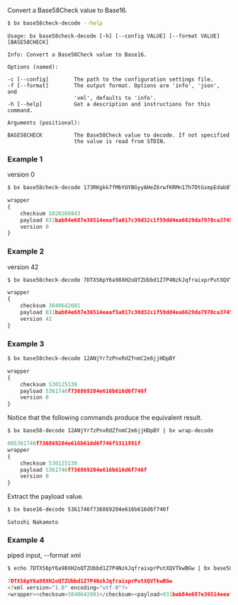 Convert a Base58Check value to Base16.
```sh
$ bx base58check-decode --help
```
```
Usage: bx base58check-decode [-h] [--config VALUE] [--format VALUE]
[BASE58CHECK]

Info: Convert a Base58Check value to Base16.

Options (named):

-c [--config]        The path to the configuration settings file.
-f [--format]        The output format. Options are 'info', 'json', and  
                     'xml', defaults to 'info'.                          
-h [--help]          Get a description and instructions for this command.

Arguments (positional):

BASE58CHECK          The Base58Check value to decode. If not specified
                     the value is read from STDIN.
```
### Example 1
version 0
```sh
$ bx base58check-decode 173RKgkk7fMbYUYBGyyAHeZ6rwfKRMn17h7DtGsmpEdab8TV6UB
```
```js
wrapper
{
    checksum 1020266843
    payload 031bab84e687e36514eeaf5a017c30d32c1f59dd4ea6629da7970ca374513dd006
    version 0
}
```
### Example 2
version 42
```sh
$ bx base58check-decode 7DTXS6pY6a98XH2oQTZUbbd1Z7P4NzkJqfraixprPutXQVTkwBGw
```
```js
wrapper
{
    checksum 3840642601
    payload 031bab84e687e36514eeaf5a017c30d32c1f59dd4ea6629da7970ca374513dd006
    version 42
}
```
### Example 3
```sh
$ bx base58check-decode 12ANjYr7zPnxRdZfnmC2e6jjHDpBY
```
```js
wrapper
{
    checksum 530125139
    payload 5361746f736869204e616b616d6f746f
    version 0
}
```
Notice that the following commands produce the equivalent result.
```sh
$ bx base58-decode 12ANjYr7zPnxRdZfnmC2e6jjHDpBY | bx wrap-decode
```
```js
005361746f736869204e616b616d6f746f5311991f
wrapper
{
    checksum 530125139
    payload 5361746f736869204e616b616d6f746f
    version 0
}
```
Extract the payload value.
```sh
$ bx base16-decode 5361746f736869204e616b616d6f746f
```
```
Satoshi Nakamoto
```
### Example 4
piped input, --format xml
```sh
$ echo 7DTXS6pY6a98XH2oQTZUbbd1Z7P4NzkJqfraixprPutXQVTkwBGw | bx base58check-decode -f xml
```
```js
7DTXS6pY6a98XH2oQTZUbbd1Z7P4NzkJqfraixprPutXQVTkwBGw 
<?xml version="1.0" encoding="utf-8"?>
<wrapper><checksum>3840642601</checksum><payload>031bab84e687e36514eeaf5a017c30d32c1f59dd4ea6629da7970ca374513dd006</payload><version>42</version></wrapper>
```